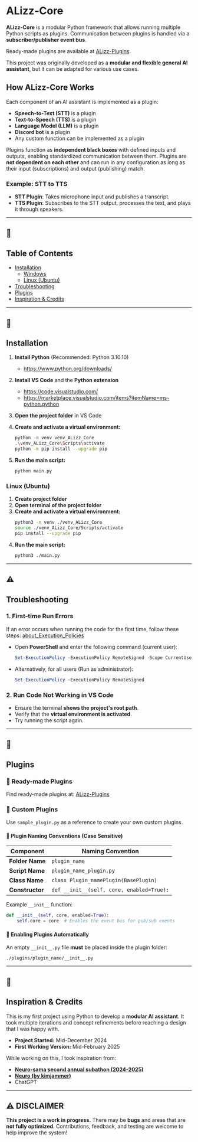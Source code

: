 # ALizz-Core

**ALizz-Core** is a modular Python framework that allows running multiple Python scripts as plugins. Communication between plugins is handled via a **subscriber/publisher event bus**. 

Ready-made plugins are available at [ALizz-Plugins](https://github.com/Lizza-Celestia/ALizz-Plugins).

This project was originally developed as a **modular and flexible general AI assistant**, but it can be adapted for various use cases.

## How ALizz-Core Works

Each component of an AI assistant is implemented as a plugin:

- **Speech-to-Text (STT)** is a plugin
- **Text-to-Speech (TTS)** is a plugin
- **Language Model (LLM)** is a plugin
- **Discord bot** is a plugin
- Any custom function can be implemented as a plugin

Plugins function as **independent black boxes** with defined inputs and outputs, enabling standardized communication between them. Plugins are **not dependent on each other** and can run in any configuration as long as their input (subscriptions) and output (publishing) match.

### Example: STT to TTS
- **STT Plugin**: Takes microphone input and publishes a transcript.
- **TTS Plugin**: Subscribes to the STT output, processes the text, and plays it through speakers.

---
## 📖
## Table of Contents 
- [Installation](#Installation)
    - [Windows](##windows-installation-using-vs-code)
    - [Linux (Ubuntu)](##Linux-(Ubuntu))
- [Troubleshooting](#Troubleshooting)
- [Plugins](#Plugins)
- [Inspiration & Credits](#Inspiration--credits)

---
## 🔧
## Installation

1. **Install Python** (Recommended: Python 3.10.10)
   - https://www.python.org/downloads/
   
3. **Install VS Code** and the **Python extension**
   - https://code.visualstudio.com/
   - https://marketplace.visualstudio.com/items?itemName=ms-python.python
   
5. **Open the project folder** in VS Code
6. **Create and activate a virtual environment:**
   ```bash
   python -m venv venv_ALizz_Core
   .\venv_ALizz_Core\Scripts\activate
   python -m pip install --upgrade pip
   ```
7. **Run the main script:**
   ```bash
   python main.py
   ```

### Linux (Ubuntu)
1. **Create project folder**
2. **Open terminal of the project folder**
3. **Create and activate a virtual environment:**
   ```bash
   python3 -m venv ./venv_ALizz_Core
   source ./venv_ALizz_Core/Scripts/activate
   pip install --upgrade pip
   ```
4. **Run the main script:**
   ```bash
   python3 ./main.py
   ```

---
## ⚠️
## Troubleshooting

### 1. First-time Run Errors
If an error occurs when running the code for the first time, follow these steps:
[about_Execution_Policies](https://learn.microsoft.com/en-us/powershell/module/microsoft.powershell.core/about/about_execution_policies?view=powershell-7.5)
- Open **PowerShell** and enter the following command (current user):
  ```powershell
  Set-ExecutionPolicy -ExecutionPolicy RemoteSigned -Scope CurrentUser
  ```
- Alternatively, for all users (Run as administrator):
  ```powershell
  Set-ExecutionPolicy –ExecutionPolicy RemoteSigned
  ```

### 2. Run Code Not Working in VS Code
- Ensure the terminal **shows the project's root path**.
- Verify that the **virtual environment is activated**.
- Try running the script again.

---
## 🧩
## Plugins

### 🔹 Ready-made Plugins
Find ready-made plugins at: [ALizz-Plugins](https://github.com/Lizza-Celestia/ALizz-Plugins)

### 🔹 Custom Plugins
Use `sample_plugin.py` as a reference to create your own custom plugins.

#### 🔹 Plugin Naming Conventions (Case Sensitive)
| Component       | Naming Convention |
|----------------|------------------|
| **Folder Name** | `plugin_name` |
| **Script Name** | `plugin_name_plugin.py` |
| **Class Name** | `class Plugin_namePlugin(BasePlugin)` |
| **Constructor** | `def __init__(self, core, enabled=True):` |

Example `__init__` function:
```python
def __init__(self, core, enabled=True):
    self.core = core  # Enables the event bus for pub/sub events
```

#### 🔹 Enabling Plugins Automatically
An empty `__init__.py` file **must** be placed inside the plugin folder:
```
./plugins/plugin_name/__init__.py
```

---
## 🌟
## Inspiration & Credits

This is my first project using Python to develop a **modular AI assistant**. It took multiple iterations and concept refinements before reaching a design that I was happy with.

- **Project Started:** Mid-December 2024
- **First Working Version:** Mid-February 2025

While working on this, I took inspiration from:
- **[Neuro-sama second annual subathon (2024-2025)](https://www.youtube.com/@Neurosama)**
- **[Neuro (by kimjammer)](https://github.com/kimjammer/Neuro)**
- ChatGPT
---

## ⚠️ DISCLAIMER 
**This project is a work in progress.** There may be **bugs** and areas that are **not fully optimized**. Contributions, feedback, and testing are welcome to help improve the system!


